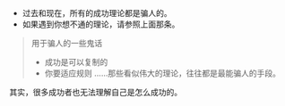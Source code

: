 - 过去和现在，所有的成功理论都是骗人的。
- 如果遇到你想不通的理论，请参照上面那条。

> 用于骗人的一些鬼话
> - 成功是可以复制的
> - 你要适应规则
>   ……那些看似伟大的理论，往往都是最能骗人的手段。

其实，很多成功者也无法理解自己是怎么成功的。
